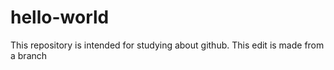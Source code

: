 # hello-world
This repository is intended for studying about github.
This edit is made from a branch
